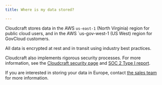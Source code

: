```yaml
---
title: Where is my data stored?

---
```


Cloudcraft stores data in the AWS `us-east-1` (North Virginia) region for public cloud users, and in the AWS `us-gov-west-1 (US West) region for GovCloud customers.

All data is encrypted at rest and in transit using industry best practices.

Cloudcraft also implements rigorous security processes. For more information, see the [Cloudcraft security page][1] and [SOC 2 Type I report][2].

If you are interested in storing your data in Europe, contact [the sales team][3] for more information.

[1]: https://www.cloudcraft.co/security
[2]: /cloudcraft/faq/soc2-report/
[3]: mailto:cloudcraft-sales@datadoghq.com
